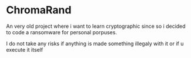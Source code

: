 # ChromaRand
An very old project where i want to learn cryptographic since so i decided to code a ransomware for personal porpuses.

I do not take any risks if anything is made something illegaly with it or if u execute it itself
